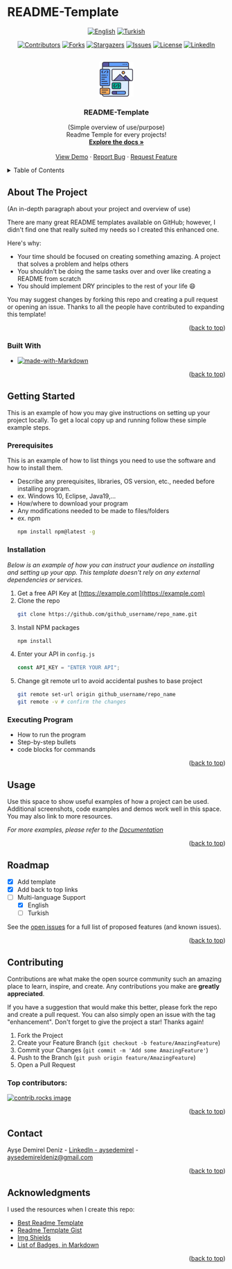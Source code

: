 # README-Template

<a id="readme-top"></a>

<!-- LANGUAGE SHIELDS -->
<div align="center">

[![English][english-shield]][english-url]
[![Turkish][turkish-shield]][turkish-url]

</div>

<!-- PROJECT SHIELDS -->
<div align="center">

[![Contributors][contributors-shield]][contributors-url]
[![Forks][forks-shield]][forks-url]
[![Stargazers][stars-shield]][stars-url]
[![Issues][issues-shield]][issues-url]
[![License][license-shield]][license-url]
[![LinkedIn][linkedin-shield]][linkedin-url]

</div>

<!-- PROJECT LOGO/TITLE -->
<br />
<div align="center">
  <a href="https://github.com/aysedemirel/README-Template">
    <img src="images/logo.png" alt="Logo" width="80" height="80">
  </a>

<h3 align="center">README-Template</h3>
  <p align="center">
    (Simple overview of use/purpose)
    <br/>
    Readme Temple for every projects!
    <br />
    <a href="https://github.com/aysedemirel/README-Template"><strong>Explore the docs »</strong></a>
    <br />
    <br />
    <a href="https://github.com/aysedemirel/README-Template">View Demo</a>
    ·
    <a href="https://github.com/aysedemirel/README-Template/issues/new?labels=bug&template=bug-report---.md">Report Bug</a>
    ·
    <a href="https://github.com/aysedemirel/README-Template/issues/new?labels=enhancement&template=feature-request---.md">Request Feature</a>
  </p>
</div>

<!-- TABLE OF CONTENTS -->
<details>
  <summary>Table of Contents</summary>
  <ol>
    <li>
      <a href="#about-the-project">About The Project</a>
      <ul>
        <li><a href="#built-with">Built With</a></li>
      </ul>
    </li>
    <li>
      <a href="#getting-started">Getting Started</a>
      <ul>
        <li><a href="#prerequisites">Prerequisites</a></li>
        <li><a href="#installation">Installation</a></li>
      </ul>
    </li>
    <li><a href="#usage">Usage</a></li>
    <li><a href="#roadmap">Roadmap</a></li>
    <li><a href="#contributing">Contributing</a></li>
    <li><a href="#license">License</a></li>
    <li><a href="#contact">Contact</a></li>
    <li><a href="#acknowledgments">Acknowledgments</a></li>
  </ol>
</details>

<!-- ABOUT THE PROJECT -->

## About The Project

<!--
[![Product Name Screen Shot][product-screenshot]](https://example.com)
-->

(An in-depth paragraph about your project and overview of use)

There are many great README templates available on GitHub; however, I didn't find one that really suited my needs so I created this enhanced one.

Here's why:

- Your time should be focused on creating something amazing. A project that solves a problem and helps others
- You shouldn't be doing the same tasks over and over like creating a README from scratch
- You should implement DRY principles to the rest of your life :smile:

You may suggest changes by forking this repo and creating a pull request or opening an issue. Thanks to all the people have contributed to expanding this template!

<p align="right">(<a href="#readme-top">back to top</a>)</p>

### Built With

- [![made-with-Markdown][markdown-shield]](http://commonmark.org)

<!--
- [![Next][Next.js]][Next-url]
- [![React][React.js]][React-url]
- [![Vue][Vue.js]][Vue-url]
- [![Angular][Angular.io]][Angular-url]
- [![Svelte][Svelte.dev]][Svelte-url]
- [![Laravel][Laravel.com]][Laravel-url]
- [![Bootstrap][Bootstrap.com]][Bootstrap-url]
- [![JQuery][JQuery.com]][JQuery-url]
  -->

<p align="right">(<a href="#readme-top">back to top</a>)</p>

<!-- GETTING STARTED -->

## Getting Started

This is an example of how you may give instructions on setting up your project locally.
To get a local copy up and running follow these simple example steps.

### Prerequisites

This is an example of how to list things you need to use the software and how to install them.

- Describe any prerequisites, libraries, OS version, etc., needed before installing program.
- ex. Windows 10, Eclipse, Java19,...
- How/where to download your program
- Any modifications needed to be made to files/folders
- ex. npm
  ```sh
  npm install npm@latest -g
  ```

### Installation

_Below is an example of how you can instruct your audience on installing and setting up your app. This template doesn't rely on any external dependencies or services._

1. Get a free API Key at [https://example.com](https://example.com)
2. Clone the repo
   ```sh
   git clone https://github.com/github_username/repo_name.git
   ```
3. Install NPM packages
   ```sh
   npm install
   ```
4. Enter your API in `config.js`
   ```js
   const API_KEY = "ENTER YOUR API";
   ```
5. Change git remote url to avoid accidental pushes to base project
   ```sh
   git remote set-url origin github_username/repo_name
   git remote -v # confirm the changes
   ```

### Executing Program

- How to run the program
- Step-by-step bullets
- code blocks for commands

<p align="right">(<a href="#readme-top">back to top</a>)</p>

<!-- USAGE EXAMPLES -->

## Usage

Use this space to show useful examples of how a project can be used. Additional screenshots, code examples and demos work well in this space. You may also link to more resources.

_For more examples, please refer to the [Documentation](https://example.com)_

<p align="right">(<a href="#readme-top">back to top</a>)</p>

<!-- ROADMAP -->

## Roadmap

- [x] Add template
- [x] Add back to top links
- [ ] Multi-language Support
  - [x] English
  - [ ] Turkish

See the [open issues](https://github.com/aysedemirel/README-Template/issues) for a full list of proposed features (and known issues).

<p align="right">(<a href="#readme-top">back to top</a>)</p>

<!-- CONTRIBUTING -->

## Contributing

Contributions are what make the open source community such an amazing place to learn, inspire, and create. Any contributions you make are **greatly appreciated**.

If you have a suggestion that would make this better, please fork the repo and create a pull request. You can also simply open an issue with the tag "enhancement".
Don't forget to give the project a star! Thanks again!

1. Fork the Project
2. Create your Feature Branch (`git checkout -b feature/AmazingFeature`)
3. Commit your Changes (`git commit -m 'Add some AmazingFeature'`)
4. Push to the Branch (`git push origin feature/AmazingFeature`)
5. Open a Pull Request

### Top contributors:

<a href="https://github.com/aysedemirel/README-Template/graphs/contributors">
  <img src="https://contrib.rocks/image?repo=aysedemirel/README-Template" alt="contrib.rocks image" />
</a>

<p align="right">(<a href="#readme-top">back to top</a>)</p>

<!-- CONTACT -->

## Contact

Ayşe Demirel Deniz - [Linkedln - aysedemirel](https://www.linkedin.com/in/ayse-demirel/) - aysedemireldeniz@gmail.com

<p align="right">(<a href="#readme-top">back to top</a>)</p>

<!-- ACKNOWLEDGMENTS -->

## Acknowledgments

I used the resources when I create this repo:

- [Best Readme Template](https://github.com/othneildrew/Best-README-Template)
- [Readme Template Gist](https://gist.github.com/DomPizzie/7a5ff55ffa9081f2de27c315f5018afc)
- [Img Shields](https://shields.io)
- [List of Badges, in Markdown](https://github.com/Naereen/badges?tab=readme-ov-file#list-of-badges-in-markdown)

<p align="right">(<a href="#readme-top">back to top</a>)</p>

<!-- MARKDOWN LINKS & IMAGES -->
<!-- https://www.markdownguide.org/basic-syntax/#reference-style-links -->

<!--URL-->

[english-url]: https://github.com/aysedemirel/README-Template
[turkish-url]: https://github.com/aysedemirel/README-Template
[contributors-url]: https://github.com/aysedemirel/README-Template/graphs/contributors
[forks-url]: https://github.com/aysedemirel/README-Template/network/members
[stars-url]: https://github.com/aysedemirel/README-Template/stargazers
[issues-url]: https://github.com/aysedemirel/README-Template/issues
[license-url]: https://github.com/aysedemirel/README-Template/blob/master/LICENSE.txt
[linkedin-url]: https://www.linkedin.com/in/ayse-demirel/
[Next-url]: https://nextjs.org/
[Vue-url]: https://vuejs.org/
[React-url]: https://reactjs.org/
[Angular-url]: https://angular.io/
[Svelte-url]: https://svelte.dev/
[Laravel-url]: https://laravel.com
[Bootstrap-url]: https://getbootstrap.com
[JQuery-url]: https://jquery.com

<!--SHIELD-->

[english-shield]: https://img.shields.io/badge/English-En-blue?style=for-the-badge
[turkish-shield]: https://img.shields.io/badge/Turkish-Tr-red?style=for-the-badge
[contributors-shield]: https://img.shields.io/github/contributors/aysedemirel/README-Template.svg?style=for-the-badge
[forks-shield]: https://img.shields.io/github/forks/aysedemirel/README-Template.svg?style=for-the-badge
[stars-shield]: https://img.shields.io/github/stars/aysedemirel/README-Template.svg?style=for-the-badge
[issues-shield]: https://img.shields.io/github/issues/aysedemirel/README-Template.svg?style=for-the-badge
[license-shield]: https://img.shields.io/github/license/aysedemirel/README-Template.svg?style=for-the-badge
[linkedin-shield]: https://img.shields.io/badge/-LinkedIn-black.svg?style=for-the-badge&logo=linkedin&colorB=555
[product-screenshot]: images/screenshot.png
[markdown-shield]: https://img.shields.io/badge/Markdown-1f425f.svg?style=for-the-badge&logoColor=white
[Next.js]: https://img.shields.io/badge/next.js-000000?style=for-the-badge&logo=nextdotjs&logoColor=white
[React.js]: https://img.shields.io/badge/React-20232A?style=for-the-badge&logo=react&logoColor=61DAFB
[Vue.js]: https://img.shields.io/badge/Vue.js-35495E?style=for-the-badge&logo=vuedotjs&logoColor=4FC08D
[Angular.io]: https://img.shields.io/badge/Angular-DD0031?style=for-the-badge&logo=angular&logoColor=white
[Svelte.dev]: https://img.shields.io/badge/Svelte-4A4A55?style=for-the-badge&logo=svelte&logoColor=FF3E00
[Laravel.com]: https://img.shields.io/badge/Laravel-FF2D20?style=for-the-badge&logo=laravel&logoColor=white
[Bootstrap.com]: https://img.shields.io/badge/Bootstrap-563D7C?style=for-the-badge&logo=bootstrap&logoColor=white
[JQuery.com]: https://img.shields.io/badge/jQuery-0769AD?style=for-the-badge&logo=jquery&logoColor=white
